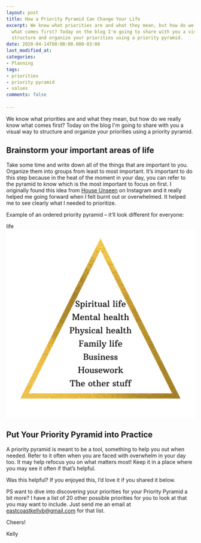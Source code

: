```yaml
---
layout: post
title: How a Priority Pyramid Can Change Your Life
excerpt: We know what priorities are and what they mean, but how do we really know
  what comes first? Today on the blog I'm going to share with you a visual way to
  structure and organize your priorities using a priority pyramid.
date: 2020-04-14T00:00:00.000-03:00
last_modified_at: 
categories:
- Planning
tags:
- priorities
- priority pyramid
- values
comments: false

---
```

We know what priorities are and what they mean, but how do we really know what comes first? Today on the blog I'm going to share with you a visual way to structure and organize your priorities using a priority pyramid.

## Brainstorm your important areas of life

Take some time and write down all of the things that are important to you. Organize them into groups from least to most important. It’s important to do this step because in the heat of the moment in your day, you can refer to the pyramid to know which is the most important to focus on first. I originally found this idea from [House Unseen](www.instagram.com/houseunseen) on Instagram and it really helped me going forward when I felt burnt out or overwhelmed. It helped me to see clearly what I needed to prioritize.

Example of an ordered priority pyramid – it’ll look different for everyone:

life![](/assets/img/20200414_094404_0000.png)

## Put Your Priority Pyramid into Practice

A priority pyramid is meant to be a tool, something to help you out when needed. Refer to it often when you are faced with overwhelm in your day too. It may help refocus you on what matters most! Keep it in a place where you may see it often if that’s helpful.

Was this helpful? If you enjoyed this, I’d love it if you shared it below.   
   
PS want to dive into discovering your priorities for your Priority Pyramid a bit more? I have a list of 20 other possible priorities for you to look at that you may want to include. Just send me an email at [eastcoastkellyb@gmail.com](mailto:eastcoastkellyb@gmail.com) for that list.

Cheers!

Kelly